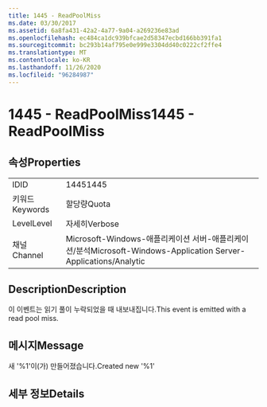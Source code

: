 ```yaml
---
title: 1445 - ReadPoolMiss
ms.date: 03/30/2017
ms.assetid: 6a8fa431-42a2-4a77-9a04-a269236e83ad
ms.openlocfilehash: ec484ca1dc939bfcae2d58347ecbd166bb391fa1
ms.sourcegitcommit: bc293b14af795e0e999e3304dd40c0222cf2ffe4
ms.translationtype: MT
ms.contentlocale: ko-KR
ms.lasthandoff: 11/26/2020
ms.locfileid: "96284987"
---
```

# <a name="1445---readpoolmiss"></a><span data-ttu-id="bd055-102">1445 - ReadPoolMiss</span><span class="sxs-lookup"><span data-stu-id="bd055-102">1445 - ReadPoolMiss</span></span>

## <a name="properties"></a><span data-ttu-id="bd055-103">속성</span><span class="sxs-lookup"><span data-stu-id="bd055-103">Properties</span></span>  
  
|||  
|-|-|  
|<span data-ttu-id="bd055-104">ID</span><span class="sxs-lookup"><span data-stu-id="bd055-104">ID</span></span>|<span data-ttu-id="bd055-105">1445</span><span class="sxs-lookup"><span data-stu-id="bd055-105">1445</span></span>|  
|<span data-ttu-id="bd055-106">키워드</span><span class="sxs-lookup"><span data-stu-id="bd055-106">Keywords</span></span>|<span data-ttu-id="bd055-107">할당량</span><span class="sxs-lookup"><span data-stu-id="bd055-107">Quota</span></span>|  
|<span data-ttu-id="bd055-108">Level</span><span class="sxs-lookup"><span data-stu-id="bd055-108">Level</span></span>|<span data-ttu-id="bd055-109">자세히</span><span class="sxs-lookup"><span data-stu-id="bd055-109">Verbose</span></span>|  
|<span data-ttu-id="bd055-110">채널</span><span class="sxs-lookup"><span data-stu-id="bd055-110">Channel</span></span>|<span data-ttu-id="bd055-111">Microsoft-Windows-애플리케이션 서버-애플리케이션/분석</span><span class="sxs-lookup"><span data-stu-id="bd055-111">Microsoft-Windows-Application Server-Applications/Analytic</span></span>|  
  
## <a name="description"></a><span data-ttu-id="bd055-112">Description</span><span class="sxs-lookup"><span data-stu-id="bd055-112">Description</span></span>  

 <span data-ttu-id="bd055-113">이 이벤트는 읽기 풀이 누락되었을 때 내보내집니다.</span><span class="sxs-lookup"><span data-stu-id="bd055-113">This event is emitted with a read pool miss.</span></span>  
  
## <a name="message"></a><span data-ttu-id="bd055-114">메시지</span><span class="sxs-lookup"><span data-stu-id="bd055-114">Message</span></span>  

 <span data-ttu-id="bd055-115">새 '%1'이(가) 만들어졌습니다.</span><span class="sxs-lookup"><span data-stu-id="bd055-115">Created new '%1'</span></span>  
  
## <a name="details"></a><span data-ttu-id="bd055-116">세부 정보</span><span class="sxs-lookup"><span data-stu-id="bd055-116">Details</span></span>
